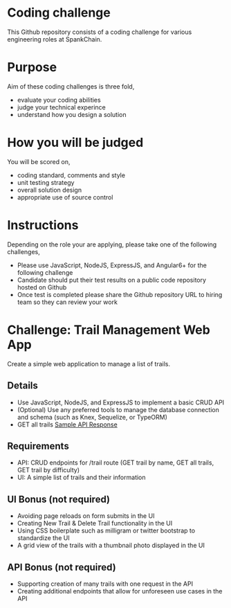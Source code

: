 # Coding challenge
This Github repository consists of a coding challenge for various engineering roles at SpankChain.

# Purpose
Aim of these coding challenges is three fold,

- evaluate your coding abilities
- judge your technical experince
- understand how you design a solution

# How you will be judged
You will be scored on,

- coding standard, comments and style
- unit testing strategy
- overall solution design
- appropriate use of source control

# Instructions
Depending on the role your are applying, please take one of the following challenges,

- Please use JavaScript, NodeJS, ExpressJS, and Angular6+ for the following challenge
- Candidate should put their test results on a public code repository hosted on Github
- Once test is completed please share the Github repository URL to hiring team so they can review your work

# Challenge: Trail Management Web App

Create a simple web application to manage a list of trails.

## Details

- Use JavaScript, NodeJS, and ExpressJS to implement a basic CRUD API
- (Optional) Use any preferred tools to manage the database connection and schema (such as Knex, Sequelize, or TypeORM)
- GET all trails [Sample API Response](https://gist.githubusercontent.com/pdubs/6df6ad3b3bb5640875fab5234dacdb30/raw/17ced06db226b9486dca46f18c8fe94f41887000/response.js)

## Requirements

- API: CRUD endpoints for /trail route (GET trail by name, GET all trails, GET trail by difficulty)
- UI: A simple list of trails and their information

## UI Bonus (not required)

- Avoiding page reloads on form submits in the UI
- Creating New Trail & Delete Trail functionality in the UI
- Using CSS boilerplate such as milligram or twitter bootstrap to standardize the UI
- A grid view of the trails with a thumbnail photo displayed in the UI

## API Bonus (not required)

- Supporting creation of many trails with one request in the API
- Creating additional endpoints that allow for unforeseen use cases in the API
